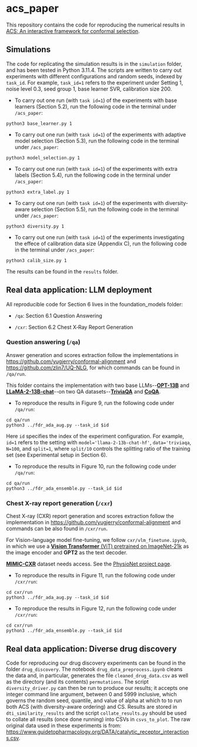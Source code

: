 # acs_paper
This repository contains the code for reproducing the numerical results in [ACS: An interactive framework for conformal selection](https://arxiv.org/pdf/2507.15825).

## Simulations
The code for replicating the simulation results is in the `simulation` folder, and has been tested in Python 3.11.4. 
The scripts are written to carry out experiments with different configurations and random seeds, indexed by `task_id`.
For example, `task_id=1` refers to the experiment under Setting 1, noise level 0.3, seed group 1, base learner SVR, calibration size 200.  
- To carry out one run (with `task id=1`) of the experiments with base learners (Section 5.2), run the following code in the terminal under `/acs_paper`:
```
python3 base_learner.py 1
```
- To carry out one run (with `task id=1`) of the experiments with adaptive model selection (Section 5.3), run the following code in the terminal under `/acs_paper`:
```
python3 model_selection.py 1
```
- To carry out one run (with `task id=1`) of the experiments with extra labels (Section 5.4), run the following code in the terminal under `/acs_paper`:
```
python3 extra_label.py 1
```
- To carry out one run (with `task id=1`) of the experiments with diversity-aware selection (Section 5.5), run the following code in the terminal under `/acs_paper`:
```
python3 diversity.py 1
```
- To carry out one run (with `task id=1`) of the experiments investigating the effece of calibration data size (Appendix C), run the following code in the terminal under `/acs_paper`:
```
python3 calib_size.py 1
```
The results can be found in the `results` folder.


## Real data application: LLM deployment

All reproducible code for Section 6 lives in the foundation_models folder:

- `/qa`: Section 6.1 Question Answering

- `/cxr`: Section 6.2 Chest X‑Ray Report Generation



### Question answering (```/qa```)

Answer generation and scores extraction follow the implementations in <https://github.com/yugjerry/conformal-alignment> and <https://github.com/zlin7/UQ-NLG>, for which commands can be found in `/qa/run`.

This folder contains the implementation with two base LLMs--[**OPT-13B**](https://huggingface.co/facebook/opt-13b) and [**LLaMA-2-13B-chat**](https://llama.meta.com/llama-downloads/)--on two QA datasets--[**TriviaQA**](https://nlp.cs.washington.edu/triviaqa/) and [**CoQA**](https://stanfordnlp.github.io/coqa/).

- To reproduce the results in Figure 9, run the following code under `/qa/run`:

```
cd qa/run
python3 ../fdr_ada_aug.py --task_id $id
```

Here `id` specifies the index of the experiment configuration. For example, `id=1` refers to the setting with `model='llama-2-13b-chat-hf'`, `data='triviaqa`, `N=100`, and `split=1`, where `split/10` controls the splitting ratio of the training set (see Experimental setup in Section 6).



- To reproduce the results in Figure 10, run the following code under `/qa/run`:

```
cd qa/run
python3 ../fdr_ada_ensemble.py --task_id $id
```

### Chest X-ray report generation (```/cxr```)

Chest X-ray (CXR) report generation and scores extraction follow the implementation in <https://github.com/yugjerry/conformal-alignment>  and commands can be also found in `/cxr/run`.

For Vision-language model fine-tuning, we follow ```cxr/vlm_finetune.ipynb```, in which we use a [**Vision Transformer** (ViT) pretrained on ImageNet-21k](https://huggingface.co/google/vit-base-patch16-224-in21k) as the image encoder and **GPT2** as the text decoder.

[**MIMIC-CXR**](https://www.nature.com/articles/s41597-019-0322-0) dataset needs access. See the [PhysioNet project page](https://physionet.org/content/mimic-cxr/2.0.0/).


- To reproduce the results in Figure 11, run the following code under `/cxr/run`:

```
cd cxr/run
python3 ../fdr_ada_aug.py --task_id $id
```

- To reproduce the results in Figure 12, run the following code under `/cxr/run`:

```
cd cxr/run
python3 ../fdr_ada_ensemble.py --task_id $id
```

## Real data application: Diverse drug discovery

Code for reproducing our drug discovery experiments can be found in the folder `drug_discovery`. The notebook `drug_data_preprocess.ipynb` cleans the data and, in particular, generates the file `cleaned_drug_data.csv` as well as the directory (and its contents) `permutations`. The script `diversity_driver.py` can then be run to produce our results; it accepts one integer command line argument, between 0 and 5999 inclusive, which governs the random seed, quantile, and value of alpha at which to to run both ACS (with diversity-aware ordering) and CS. Results are stored in `dti_similarity_results` and the script `collate_results.py` should be used to collate all results (once done running) into CSVs in `csvs_to_plot`. The raw original data used in these experiments is from: https://www.guidetopharmacology.org/DATA/catalytic_receptor_interactions.csv.


